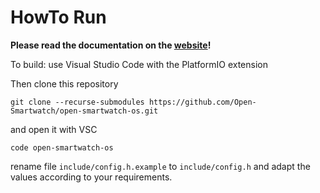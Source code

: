 # HowTo Run

**Please read the documentation on the [website](https://open-smartwatch.github.io/4_flashing/)!**

To build: use Visual Studio Code with the PlatformIO extension

Then clone this repository

    git clone --recurse-submodules https://github.com/Open-Smartwatch/open-smartwatch-os.git

and open it with VSC

    code open-smartwatch-os

rename file `include/config.h.example` to `include/config.h` and adapt the values according to your requirements.
